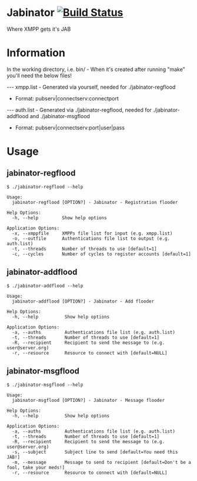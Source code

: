 # Jabinator [![Build Status](https://travis-ci.org/ManicSec/Jabinator.svg?branch=master)](https://travis-ci.org/ManicSec/Jabinator)
Where XMPP gets it's JAB

# Information
In the working directory, i.e. bin/ - When it's created after running "make" you'll need the below files!

--- xmpp.list - Generated via yourself, needed for ./jabinator-regflood

* Format: pubserv|connectserv:connectport

--- auth.list - Generated via ./jabinator-regflood, needed for ./jabinator-addflood and ./jabinator-msgflood

* Format: pubserv|connectserv:port|user|pass

# Usage
## jabinator-regflood
```
$ ./jabinator-regflood --help

Usage:
  jabinator-regflood [OPTION?] - Jabinator - Registration flooder

Help Options:
  -h, --help         Show help options

Application Options:
  -x, --xmppfile     XMPPs file list for input (e.g. xmpp.list)
  -o, --outfile      Authentications file list to output (e.g. auth.list)
  -t, --threads      Number of threads to use [default=1]
  -c, --cycles       Number of cycles to register accounts [default=1]
```


## jabinator-addflood
```
$ ./jabinator-addflood --help

Usage:
  jabinator-addflood [OPTION?] - Jabinator - Add flooder

Help Options:
  -h, --help          Show help options

Application Options:
  -a, --auths         Authentications file list (e.g. auth.list)
  -t, --threads       Number of threads to use [default=1]
  -R, --recipient     Recipient to send the message to (e.g. user@server.org)
  -r, --resource      Resource to connect with [default=NULL]
```


## jabinator-msgflood
```
$ ./jabinator-msgflood --help

Usage:
  jabinator-msgflood [OPTION?] - Jabinator - Message flooder

Help Options:
  -h, --help          Show help options

Application Options:
  -a, --auths         Authentications file list (e.g. auth.list)
  -t, --threads       Number of threads to use [default=1]
  -R, --recipient     Recipient to send the message to (e.g. user@server.org)
  -s, --subject       Subject line to send [default=You need this JAB!]
  -m, --message       Message to send to recipient [default=Don't be a fool, take your meds!]
  -r, --resource      Resource to connect with [default=NULL]
```


